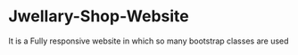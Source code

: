 # Jwellary-Shop-Website
It is a Fully responsive website in which so many bootstrap classes are used
